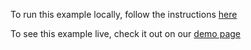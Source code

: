 To run this example locally, follow the instructions [here](https://github.com/acidb/mobiscroll-demos-vue?tab=readme-ov-file#mobiscroll-vue-demos) 

To see this example live, check it out on our [demo page](https://demo.mobiscroll.com/vue/timeline/switching-day-week-work-week-timeline#)